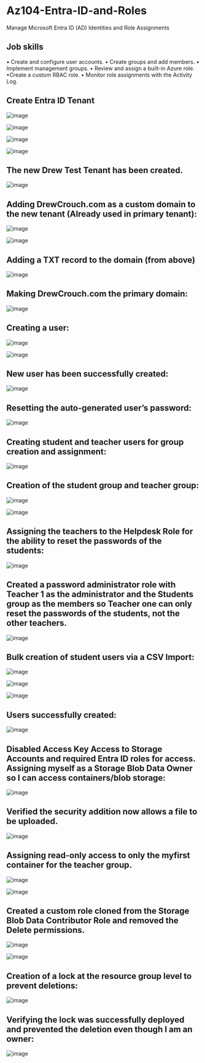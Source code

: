 # Az104-Entra-ID-and-Roles
Manage Microsoft Entra ID (AD) Identities and Role Assignments

## Job skills
•	Create and configure user accounts.
•	Create groups and add members.
•	Implement management groups.
•	Review and assign a built-in Azure role.
•Create a custom RBAC role.
• Monitor role assignments with the Activity Log.


## Create Entra ID Tenant

![image](https://github.com/DrewCrouch1/Az104-Entra-ID-and-Roles/assets/158229796/226fac85-6228-42b5-860d-27acdc842552)

![image](https://github.com/DrewCrouch1/Az104-Entra-ID-and-Roles/assets/158229796/24823a45-de71-434f-99a4-fce2df69f0ff)

![image](https://github.com/DrewCrouch1/Az104-Entra-ID-and-Roles/assets/158229796/5e8bec2e-f416-4d8a-aada-316dcc76a9ac)

![image](https://github.com/DrewCrouch1/Az104-Entra-ID-and-Roles/assets/158229796/7d4da1a2-39b0-4153-b6d0-91958b84ccef)


## The new Drew Test Tenant has been created.

![image](https://github.com/DrewCrouch1/Az104-Entra-ID-and-Roles/assets/158229796/101dd3bf-1d23-48d3-adca-9be332890d5f)


## Adding DrewCrouch.com as a custom domain to the new tenant (Already used in primary tenant):

![image](https://github.com/DrewCrouch1/Az104-Entra-ID-and-Roles/assets/158229796/78e95901-3217-42c5-acfd-1247d8e0db80)


![image](https://github.com/DrewCrouch1/Az104-Entra-ID-and-Roles/assets/158229796/3b5e1750-9639-49ec-b3fe-20564da01708)

## Adding a TXT record to the domain (from above)

![image](https://github.com/DrewCrouch1/Az104-Entra-ID-and-Roles/assets/158229796/4057b997-25a8-48fb-a1e1-ea0226007610)
 
## Making DrewCrouch.com the primary domain:

![image](https://github.com/DrewCrouch1/Az104-Entra-ID-and-Roles/assets/158229796/81a55efb-9693-4244-86d3-5505eb2dd367)

## Creating a user:

![image](https://github.com/DrewCrouch1/Az104-Entra-ID-and-Roles/assets/158229796/09292687-86ee-4b2c-946b-26932fc9fa27)

![image](https://github.com/DrewCrouch1/Az104-Entra-ID-and-Roles/assets/158229796/1ee0d1de-ab01-4866-bd3f-3f9506df856a)

## New user has been successfully created:

![image](https://github.com/DrewCrouch1/Az104-Entra-ID-and-Roles/assets/158229796/f687b416-f7b6-4195-9edc-27944ed55f55)

## Resetting the auto-generated user’s password:

![image](https://github.com/DrewCrouch1/Az104-Entra-ID-and-Roles/assets/158229796/e4e1fe5d-9b91-4c91-b38d-4f1b902b8d8c)

## Creating student and teacher users for group creation and assignment:

![image](https://github.com/DrewCrouch1/Az104-Entra-ID-and-Roles/assets/158229796/b8a692a3-808a-4f23-92b0-0edeb15bcafe)

## Creation of the student group and teacher group:

![image](https://github.com/DrewCrouch1/Az104-Entra-ID-and-Roles/assets/158229796/3858aa5a-0a77-43cb-bb95-c5a3166a1e0b)

![image](https://github.com/DrewCrouch1/Az104-Entra-ID-and-Roles/assets/158229796/e245a716-11c0-40e1-9af0-e779a2c93ca2)
 
## Assigning the teachers to the Helpdesk Role for the ability to reset the passwords of the students:

![image](https://github.com/DrewCrouch1/Az104-Entra-ID-and-Roles/assets/158229796/dc711503-502c-44c8-900a-4cb0e1c97c3a)

## Created a password administrator role with Teacher 1 as the administrator and the Students group as the members so Teacher one can only reset the passwords of the students, not the other teachers.

![image](https://github.com/DrewCrouch1/Az104-Entra-ID-and-Roles/assets/158229796/52c10a19-5c21-4aa5-a486-6a7b1ab0c062)

## Bulk creation of student users via a CSV Import:
 
![image](https://github.com/DrewCrouch1/Az104-Entra-ID-and-Roles/assets/158229796/50c33e7f-a6ba-421c-a485-06d61e523d10)

![image](https://github.com/DrewCrouch1/Az104-Entra-ID-and-Roles/assets/158229796/a9cc6602-cd89-4bfb-936a-44c2ad6c7818)

![image](https://github.com/DrewCrouch1/Az104-Entra-ID-and-Roles/assets/158229796/c4aef376-c9a7-4970-8c69-9dcbf8e3e452)

## Users successfully created:

![image](https://github.com/DrewCrouch1/Az104-Entra-ID-and-Roles/assets/158229796/89eaa521-d14c-4b50-bf6e-a4b6e3d6d809)

## Disabled Access Key Access to Storage Accounts and required Entra ID roles for access. Assigning myself as a Storage Blob Data Owner so I can access containers/blob storage:

![image](https://github.com/DrewCrouch1/Az104-Entra-ID-and-Roles/assets/158229796/7343e212-bc06-4c19-89bb-8322675e781a)

## Verified the security addition now allows a file to be uploaded.

![image](https://github.com/DrewCrouch1/Az104-Entra-ID-and-Roles/assets/158229796/a082ee6a-96cd-457e-9d36-d7048fcc16af)

## Assigning read-only access to only the myfirst container for the teacher group.

![image](https://github.com/DrewCrouch1/Az104-Entra-ID-and-Roles/assets/158229796/1c7f7aa5-dd8c-42ce-b32e-3531ba737a80)

![image](https://github.com/DrewCrouch1/Az104-Entra-ID-and-Roles/assets/158229796/fe7f4381-3375-40a7-9b47-7c207bcf6de5)

## Created a custom role cloned from the Storage Blob Data Contributor Role and removed the Delete permissions.

![image](https://github.com/DrewCrouch1/Az104-Entra-ID-and-Roles/assets/158229796/105d590e-40a6-4065-80bc-23c8cb38f692)

![image](https://github.com/DrewCrouch1/Az104-Entra-ID-and-Roles/assets/158229796/3a4705b2-1dca-4677-807f-284736411fb4)

## Creation of a lock at the resource group level to prevent deletions:

![image](https://github.com/DrewCrouch1/Az104-Entra-ID-and-Roles/assets/158229796/95503ddd-52fa-4dde-af9f-801d99ceb7d7)

## Verifying the lock was successfully deployed and prevented the deletion even though I am an owner:

![image](https://github.com/DrewCrouch1/Az104-Entra-ID-and-Roles/assets/158229796/a8f6bbc2-e815-4877-9c2f-6558cbec551f)




